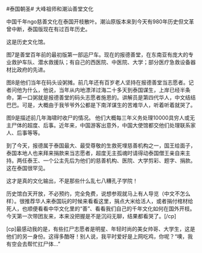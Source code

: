 #泰国朝圣# 大峰祖师和潮汕善堂文化

中国千年ngo慈善文化在泰国开枝散叶。潮汕原版本来到今天有980年历史但文革曾中断，泰国版现在有过百年历史。

这是历史文化馆。

图7是善堂百年前的最初版第一部运尸车。现在的报德善堂，在东南亚有庞大的专业救护车队、潜水救援队；有自己的西医院、中医院、大学；部分医疗急救设备器材比政府的先进。

图8是他们当年在码头设粥摊。前几年还有百岁老人坚持在报德善堂当志愿者。记者问他为什么，他说，当年从内地漂洋过海二十多天到泰国谋生，上岸已经半条命，第一口粥就是报德善堂的码头志愿者施恩的。讲解员是第四代华人，中文结结巴巴。可是，大概由于我爷爷外公都是下南洋谋生的苦难华人，听着听着就哭了。

图9是描述前几年海啸时收尸的情况。 他们大概每三年义务处理10000具穷人或无主尸体的超度、后事。近年来，中国游客出意外，中国大使馆都交他们处理联系家人、后事等等。

到了今天，报德属于泰国最大、最受尊敬的生救死埋慈善机构之一，国王给面子，泰国本地人也来拜来捐款来当志愿者，超度无主孤魂时请得动泰国僧王亲自来主持。两任泰王、一个公主先后为他们的慈善机构、医院、大学剪彩、题字、捐款。这在泰国很罕见。

这才是真的文化输出，不是那些什么乱七八糟孔子学院！ 

历史馆白天开放，不必预约，完全免费，说想参观就马上有人导览（中文不怎么样）。很推荐华人来泰国玩的时候来看看这里，捐点大米给活人，或者捐付棺材给死人，也顺便看看中华文化里的“善”、看看我们自己的千年文化如何在国外开枝。今天第一次带团友来，本来没把握是不是沉闷无聊，结果都看哭了。[/cp]


[cp]最感动我的是，有些扛尸志愿者是明星、年轻时尚的美女帅哥、大学生，这是他们的另一身份。这得多酷呀！别人说，我平时爱好是上网吃鸡，你呢？“噢，我有空会去帮忙扛尸体…”
